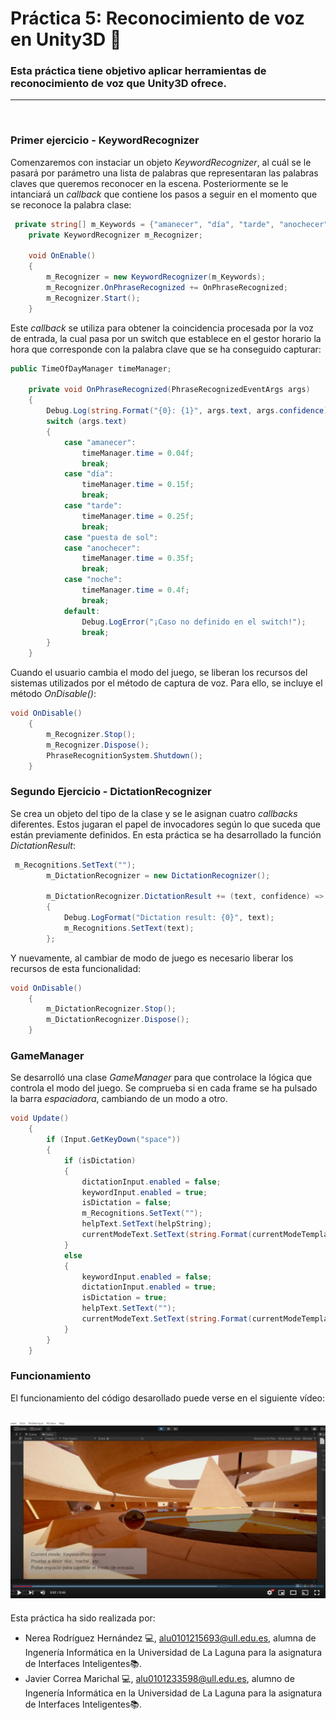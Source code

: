 # Práctica 5: Reconocimiento de voz en Unity3D 📌

### Esta práctica tiene objetivo aplicar herramientas de reconocimiento de voz que Unity3D ofrece. 
-----------------------------------
<br />

### **Primer ejercicio - KeywordRecognizer**

Comenzaremos con instaciar un objeto *KeywordRecognizer*, al cuál se le pasará por parámetro una lista de palabras que representaran las palabras claves que queremos reconocer en la escena. Posteriormente se le intanciará un *callback* que contiene los pasos a seguir en el momento que se reconoce la palabra clase:

```cs
 private string[] m_Keywords = {"amanecer", "día", "tarde", "anochecer", "puesta de sol", "noche"};
    private KeywordRecognizer m_Recognizer;

    void OnEnable()
    {
        m_Recognizer = new KeywordRecognizer(m_Keywords);
        m_Recognizer.OnPhraseRecognized += OnPhraseRecognized;
        m_Recognizer.Start();
    }
```
Este *callback* se utiliza para obtener la coincidencia procesada por la voz de entrada, la cual pasa por un switch que establece en el gestor horario la hora que corresponde con la palabra clave que se ha conseguido capturar:
```cs
public TimeOfDayManager timeManager;

    private void OnPhraseRecognized(PhraseRecognizedEventArgs args)
    {
        Debug.Log(string.Format("{0}: {1}", args.text, args.confidence));
        switch (args.text)
        {
            case "amanecer":
                timeManager.time = 0.04f;
                break;
            case "día":
                timeManager.time = 0.15f;
                break;
            case "tarde":
                timeManager.time = 0.25f;
                break;
            case "puesta de sol":
            case "anochecer":
                timeManager.time = 0.35f;
                break;
            case "noche":
                timeManager.time = 0.4f;
                break;
            default:
                Debug.LogError("¡Caso no definido en el switch!");
                break;
        }
    }
```
Cuando el usuario cambia el modo del juego, se liberan los recursos del sistemas utilizados por el método de captura de voz. Para ello, se incluye el método *OnDisable()*:
```cs
void OnDisable()
    {
        m_Recognizer.Stop();
        m_Recognizer.Dispose();
        PhraseRecognitionSystem.Shutdown();
    }
```
### **Segundo Ejercicio - DictationRecognizer**

Se crea un objeto del tipo de la clase y se le asignan cuatro *callbacks* diferentes. Estos jugaran el papel de invocadores según lo que suceda que están previamente definidos. En esta práctica se ha desarrollado la función *DictationResult*:
```cs
 m_Recognitions.SetText("");
        m_DictationRecognizer = new DictationRecognizer();

        m_DictationRecognizer.DictationResult += (text, confidence) =>
        {
            Debug.LogFormat("Dictation result: {0}", text);
            m_Recognitions.SetText(text);
        };
``` 
Y nuevamente, al cambiar de modo de juego es necesario liberar los recursos de esta funcionalidad:

```cs
void OnDisable()
    {
        m_DictationRecognizer.Stop();
        m_DictationRecognizer.Dispose();
    }
```
### **GameManager**

Se desarrolló una clase *GameManager* para que controlace la lógica que controla el modo del juego. Se comprueba si en cada frame se ha pulsado la barra *espaciadora*, cambiando de un modo a otro.

```cs
void Update()
    {
        if (Input.GetKeyDown("space"))
        {
            if (isDictation)
            {
                dictationInput.enabled = false;
                keywordInput.enabled = true;
                isDictation = false;
                m_Recognitions.SetText("");
                helpText.SetText(helpString);
                currentModeText.SetText(string.Format(currentModeTemplate, "KeywordRecognizer"));
            } 
            else
            {
                keywordInput.enabled = false;
                dictationInput.enabled = true;
                isDictation = true;
                helpText.SetText("");
                currentModeText.SetText(string.Format(currentModeTemplate, "DictationRecognizer"));
            }
        }    
    }
```
### **Funcionamiento**
El funcionamiento del código desarollado puede verse en el siguiente vídeo:

[![Miniatura del vídeo](img/img1.png)](https://youtu.be/JhAJ4pX4dks)
--------------------
Esta práctica ha sido realizada por:
- Nerea Rodríguez Hernández 💻, alu0101215693@ull.edu.es, alumna de Ingenería Informática en la Universidad de La Laguna para la asignatura de Interfaces Inteligentes📚.
- Javier Correa Marichal 💻, alu0101233598@ull.edu.es, alumno de Ingenería Informática en la Universidad de La Laguna para la asignatura de Interfaces Inteligentes📚.